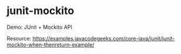 # junit-mockito
Demo: JUnit + Mockito API

Resource: https://examples.javacodegeeks.com/core-java/junit/junit-mockito-when-thenreturn-example/
